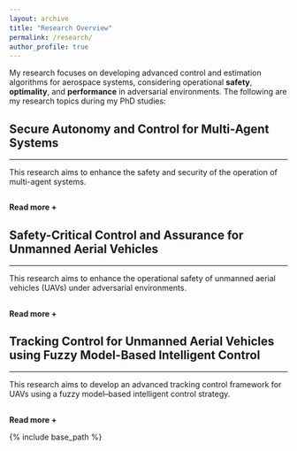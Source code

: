 ```yaml
---
layout: archive
title: "Research Overview"
permalink: /research/
author_profile: true
---
```


My research focuses on developing advanced control and estimation algorithms for aerospace systems, considering operational <strong>safety</strong>, <strong>optimality</strong>, and <strong>performance</strong> in adversarial environments. The following are my research topics during my PhD studies:

<h2> Secure Autonomy and Control for Multi-Agent Systems </h2>
<hr>  
<div id="dots" style="display:inline"> This research aims to enhance the safety and security of the operation of multi-agent systems. </div>
<div id="more" style="display:none"> <strong> Research Motivation: </strong> <br> 
Multi-agent systems (MASs) have recently gained significant attention for their ability to solve complex engineering problems. The main goal in operating MASs is to achieve <strong> consensus </strong> among agents (e.g., UAVs, robots, autonomous vehicles) to satisfy their collaborative objectives. For instance, the vehicle dynamics for urban air mobility (UAM) operation can be represented through MAS, where UAM aerial vehicles (AVs) can achieve their UAM missions (e.g., formation control and velocity-matching consensus) by exchanging their information (position and velocity) with neighbors. Therefore, the communication between agents plays a significant role in the operation of MASs. However, this communication-based structure results in MASs being <strong> vulnerable </strong> to various malicious entities, such as cyberattacks, disturbances, and system faults. Therefore, it is important to develop advanced control algorithms to enhance the safety and security of MASs despite those threats.

<hr>  
<div style="text-align:center;">
  <img src="/images/MAS.png" alt="MAS" style="width:60%">
  <figcaption> Figure: A system vulnerability (i.e., sensor disruptions and attack propagation via a network) of MASs under cyberattacks. </figcaption>
</div>
<hr>  

The following is the summary of our ongoing research:

<h2> Reactive Multi-Agent System Defense Strategy </h2>

<p> <strong> Objective: </strong> <br>
In this research topic, we aim to design <strong> resilient control </strong> and <strong> estimation </strong> algorithms that can directly <strong> mitigate </strong> the impact of adversities. To this end, we developed resilient sensor fusion and estimation algorithms that can filter out the malicious data/information embedded in measurement output. The following videos show the realistic UAM operation in Greater Atlanta with four AVs conducting reference tracking control with formation flight. The left video shows the off-nominal UAM operation with a high risk of collisions. However, the right video shows the resilient UAM operation using our proposed method with high-assured safety. 
</p>

<div align="center">
  <video width="450" height="340" autoplay loop muted>
  <source src ="/images/FDI_Off_Nominal.mp4" type="video/mp4">
  </video>
  <video width="450" height="340" autoplay loop muted>
  <source src ="/images/FDI_Resilient.mp4" type="video/mp4">
  </video>
</div>
<br>

<strong>Publication:</strong>
<br>
<small> <span style="text-decoration: underline;"><strong>S. Hwang</strong></span>, M. Cho, and I. Hwang, "An Observer-Based Resilient Control Strategy for Leader-Follower Multi-Agent Systems Under False-Data-Injection Attacks", <i>2024 Midwest Workshop in Control and Game Theory</i>, April 27-28, 2024, Northwestern University, Illinois, USA. </small>
<br>
<small> <span style="text-decoration: underline;"><strong>S. Hwang</strong></span>, M. Cho, G, Wu, and I. Hwang, "Resilient Tracking Control For Leader-Follower Multi-Agent Systems Against Sinusoidal Sensor Attacks: An LMI-Based Framework", <i>IEEE Control Systems Letters</i>, June. 2025. </small>
<hr>  


<h2> Proactive Multi-Agent System Defense Strategy </h2>

<p> <strong> Objective: </strong> <br>
In this research topic, we focus on developing <strong> security metrics </strong> for multi-AVs that can measure the potential risk (e.g., collisions) by stealthy attacks. We specifically utilize an over-approximated ellipsoidal reachable set through the Lyapunov stability criterion. This reachable set (red-shaded ellipsoids) indicates the level of performance degradation (e.g., trajectory deviation) posed by attacks at certain future time steps. If there are overlaps between reachable sets, we can identify that associated AVs may have <strong> potential risks </strong> in terms of collisions during operation.</p>

<div align="center">
  <video width="470" height="360" autoplay loop muted>
  <source src ="/images/Risk_Assessment1.mp4" type="video/mp4">
  </video>
  <video width="470" height="360" autoplay loop muted>
  <source src ="/images/Risk_Assessment2.mp4" type="video/mp4">
  </video>
</div>
<br>

<strong>Publication:</strong>
<br>
<small> <span style="text-decoration: underline;"><strong>S. Hwang</strong></span>, M. Cho, S. Kim, and I. Hwang, "An LMI-Based Risk Assessment of Leader-Follower Multi-Agent System Under Stealthy Cyberattacks." <i>IEEE Control Systems Letters</i>, vol. 7, pp. 419-2424, 2023 (also presented at the 62nd IEEE Conference on Decision and Control). </small>
<br>
<small> M, Cho, <span style="text-decoration: underline;"><strong>S. Hwang</strong></span>, and I. Hwang, "Risk Assessment of Multi-Agent System Under Denial-of-Service Cyberattacks Using Reachable Set Synthesis." <i>2024 American Control Conference (ACC)</i>, pp. 1293-1298. IEEE, Toronto, Canada, July. 2024.</small>
<br>
<small> <span style="text-decoration: underline;"><strong>S. Hwang</strong></span>, M. Cho, and I. Hwang, "Proactive Risk Assessment of Multi-Agent Transportation
Systems via Reachability Analysis against Stealthy Attacks." Submitted to the book chapter for <i>Advances in Transportation Cybersecurity and Resilience</i> in World Scientific Publishing.</small>
<hr>  

<!-- 
<h2> [3] Multi-Vehicle Coordination with Network Connectivity </h2>

<p> <strong> Objective: </strong> In this research topic, TBD... </p>
-->

</div>

<hr style="height:1pt; visibility:hidden;" />
<btn onclick="myFunction1()" id="myBtn"><strong>Read more +</strong></btn> 

 
<h2> Safety-Critical Control and Assurance for Unmanned Aerial Vehicles </h2>
<hr>  
<div id="dot2" style="display:inline"> This research aims to enhance the operational safety of unmanned aerial vehicles (UAVs) under adversarial environments. </div>
<div id="mor2" style="display:none"> <strong> Research Motivation: </strong> <br>
One of the key aspects of researching Unmanned Aerial Vehicles (UAVs) is <strong> <i> how to enhance or fully guarantee their operational safety? </i> </strong> UAVs are particularly vulnerable to various malicious threats, such as disturbances, wind gusts, and cyberattacks. For example, in terms of cybersecurity, GPS sensors on UAVs can be easily compromised by cyberattacks, leading to significant degradation in operational performance, such as tracking a destination. To address this challenge, we aim to develop safety-critical control and assurance algorithms to enhance the operational safety of UAVs.

<hr>  
<div style="text-align:center;">
  <img src="/images/UAV_Controller.png" alt="MAS" style="width:75%">
  <figcaption> Figure: A control architecture of UAV and potential system vulnerability under cyberattacks. </figcaption>
</div>
<hr>

The following is the summary of our ongoing research:

<h2> Risk Assessment for UAVs under GPS Stealthy Attacks </h2>

<p> <strong> Objective: </strong> <br>
In this research, we aim to develop a <strong> model-based risk assessment </strong> methodology for quadrotor UAVs under GPS stealthy attacks. These attacks represent particularly severe cyber threats due to their covert nature, allowing them to significantly degrade system performance without triggering alarms. To address this challenge, we propose a reachability-based security metric to quantify the extent of performance degradation caused by potential stealthy attacks. This methodology can be applicable to UAV tracking control operations in urban-like environments, where GPS sensor values are highly susceptible to compromise by attackers. 
</p>

<hr>  
<div style="text-align:center;">
  <img src="/images/Risk1.png" alt="MAS" style="width:40%">
  <img src="/images/Risk2.png" alt="MAS" style="width:40%">
</div>
<br>

<strong>Publication:</strong> To be appear
<br>
<hr>  

<h2> UAV Safety-Filter Design through Control Barrier Function </h2>

<p> <strong> Objective: </strong> <br>
This research aims to propose a safety-critical controller for nonlinear affine systems under actuator cyberattacks and model uncertainties. The approach combines a robust sliding mode-based control barrier function (SM-CBF) to address model uncertainties and an LSTM-based attack detector to identify compromised actuator channels. Conventional CBF controllers are sensitive to model dynamics, leading to safety violations under uncertainties and attacks. The proposed SM-CBF ensures safety despite these challenges, while the LSTM-based detector swiftly identifies compromised inputs. The methodology's effectiveness is demonstrated through quadrotor UAV stabilization in a high-fidelity simulator with Gazebo and PX4-ROS2.
</p>

<hr>  
<div style="text-align:center;">
  <img src="/images/PX4.png" alt="MAS" style="width:55%">
  <figcaption> Figure: A control architecture for quadrotor UAV using reconfigurable SM-CBF safety filter and LSTM-based attack detector. </figcaption>
</div>

<div align="center">
  <video width="600" height="400" autoplay loop muted>
  <source src ="/images/PX4.mp4" type="video/mp4">
  </video>
</div>
<br>

<strong>Publication:</strong>
<br>
<small> S. Kim, M. Cho, <span style="text-decoration: underline;"><strong>S. Hwang</strong></span>, and I. Hwang, "Safety-Critical Control for Nonlinear Affine System With Robustness and Attack Recovery." <i>AIAA SciTech 2025 Forum</i>, Orlando, Florida, Jan 2025. </small>
<hr>  


</div>

<hr style="height:1pt; visibility:hidden;" />
<btn onclick="myFunction2()" id="myBt2"><strong>Read more +</strong></btn> 

<!-- 
Section 3
-->

<h2> Tracking Control for Unmanned Aerial Vehicles using Fuzzy Model-Based Intelligent Control </h2>
<hr>  
<div id="dot2" style="display:inline"> This research aims to develop an advanced tracking control framework for UAVs using a fuzzy model–based intelligent control strategy. </div>
<div id="mor2" style="display:none"> <strong> Research Motivation: </strong> <br>
One of the key aspects of researching Unmanned Aerial Vehicles (UAVs) is <strong> <i> how to enhance or fully guarantee their operational safety? </i> </strong> UAVs are particularly vulnerable to various malicious threats, such as disturbances, wind gusts, and cyberattacks. For example, in terms of cybersecurity, GPS sensors on UAVs can be easily compromised by cyberattacks, leading to significant degradation in operational performance, such as tracking a destination. To address this challenge, we aim to develop safety-critical control and assurance algorithms to enhance the operational safety of UAVs.

<hr>  
<div style="text-align:center;">
  <img src="/images/UAV_Controller.png" alt="MAS" style="width:75%">
  <figcaption> Figure: A control architecture of UAV and potential system vulnerability under cyberattacks. </figcaption>
</div>
<hr>

The following is the summary of our ongoing research:

<h2> Risk Assessment for UAVs under GPS Stealthy Attacks </h2>

<p> <strong> Objective: </strong> <br>
In this research, we aim to develop a <strong> model-based risk assessment </strong> methodology for quadrotor UAVs under GPS stealthy attacks. These attacks represent particularly severe cyber threats due to their covert nature, allowing them to significantly degrade system performance without triggering alarms. To address this challenge, we propose a reachability-based security metric to quantify the extent of performance degradation caused by potential stealthy attacks. This methodology can be applicable to UAV tracking control operations in urban-like environments, where GPS sensor values are highly susceptible to compromise by attackers. 
</p>

<hr>  
<div style="text-align:center;">
  <img src="/images/Risk1.png" alt="MAS" style="width:40%">
  <img src="/images/Risk2.png" alt="MAS" style="width:40%">
</div>
<br>

<strong>Publication:</strong> To be appear
<br>
<hr>  

<h2> UAV Safety-Filter Design through Control Barrier Function </h2>

<p> <strong> Objective: </strong> <br>
This research aims to propose a safety-critical controller for nonlinear affine systems under actuator cyberattacks and model uncertainties. The approach combines a robust sliding mode-based control barrier function (SM-CBF) to address model uncertainties and an LSTM-based attack detector to identify compromised actuator channels. Conventional CBF controllers are sensitive to model dynamics, leading to safety violations under uncertainties and attacks. The proposed SM-CBF ensures safety despite these challenges, while the LSTM-based detector swiftly identifies compromised inputs. The methodology's effectiveness is demonstrated through quadrotor UAV stabilization in a high-fidelity simulator with Gazebo and PX4-ROS2.
</p>

<hr>  
<div style="text-align:center;">
  <img src="/images/PX4.png" alt="MAS" style="width:55%">
  <figcaption> Figure: A control architecture for quadrotor UAV using reconfigurable SM-CBF safety filter and LSTM-based attack detector. </figcaption>
</div>

<div align="center">
  <video width="600" height="400" autoplay loop muted>
  <source src ="/images/PX4.mp4" type="video/mp4">
  </video>
</div>
<br>

<strong>Publication:</strong>
<br>
<small> S. Kim, M. Cho, <span style="text-decoration: underline;"><strong>S. Hwang</strong></span>, and I. Hwang, "Safety-Critical Control for Nonlinear Affine System With Robustness and Attack Recovery." <i>AIAA SciTech 2025 Forum</i>, Orlando, Florida, Jan 2025. </small>
<hr>  

</div>

<hr style="height:1pt; visibility:hidden;" />
<btn onclick="myFunction3()" id="myBt3"><strong>Read more +</strong></btn> 


<!-- 
Script...
-->

<script>
function myFunction1() {
  var dots = document.getElementById("dots");
  var moreText = document.getElementById("more");
  var btnText = document.getElementById("myBtn");

  if (dots.style.display === "none") {
    dots.style.display = "inline";
    btnText.innerHTML = "<strong>Read more +</strong>"; 
    moreText.style.display = "none";
  } else {
    dots.style.display = "none";
    btnText.innerHTML = "<strong>Read less -</strong>"; 
    moreText.style.display = "inline";
  }
}

function myFunction2() {
  var dots2 = document.getElementById("dot2");
  var moreText2 = document.getElementById("mor2");
  var btnText2 = document.getElementById("myBt2");

  if (dots2.style.display === "none") {
    dots2.style.display = "inline";
    btnText2.innerHTML = "<strong>Read more +</strong>"; 
    moreText2.style.display = "none";
  } else {
    dots2.style.display = "none";
    btnText2.innerHTML = "<strong>Read less -</strong>"; 
    moreText2.style.display = "inline";
  }
}

function myFunction3() {
  var dots3 = document.getElementById("dot3");
  var moreText3 = document.getElementById("mor3");
  var btnText3 = document.getElementById("myBt3");

  if (dots3.style.display === "none") {
    dots3.style.display = "inline";
    btnText3.innerHTML = "<strong>Read more +</strong>"; 
    moreText3.style.display = "none";
  } else {
    dots3.style.display = "none";
    btnText3.innerHTML = "<strong>Read less -</strong>"; 
    moreText3.style.display = "inline";
  }
}

  
</script>

{% include base_path %}



